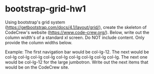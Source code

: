 # bootstrap-grid-hw1

Using bootstrap's grid system (https://getbootstrap.com/docs/4.1/layout/grid/), create the skeleton of CodeCrew's website (https://www.code-crew.org/). Below, write out the column width's of a standard xl screen. Do NOT include content. Only provide the column widths below.

Example:
The first navigation bar would be col-lg-12. The next would be col-lg col-lg col-lg col-lg col-lg col-lg col-lg col-lg col-lg. The next one would be col-lg-12 for the large jumbotron. Write out the next items that would be on the CodeCrew site.

